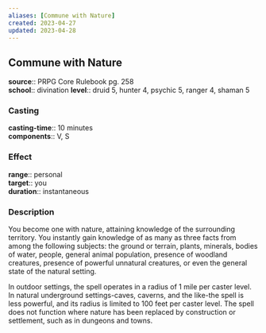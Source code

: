 ```yaml
---
aliases: [Commune with Nature]
created: 2023-04-27
updated: 2023-04-28
---
```


## Commune with Nature

**source**:: PRPG Core Rulebook pg. 258  
**school**:: divination
**level**:: druid 5, hunter 4, psychic 5, ranger 4, shaman 5

### Casting

**casting-time**:: 10 minutes  
**components**:: V, S

### Effect

**range**:: personal  
**target**:: you  
**duration**:: instantaneous

### Description

You become one with nature, attaining knowledge of the surrounding territory. You instantly gain knowledge of as many as three facts from among the following subjects: the ground or terrain, plants, minerals, bodies of water, people, general animal population, presence of woodland creatures, presence of powerful unnatural creatures, or even the general state of the natural setting.  
  
In outdoor settings, the spell operates in a radius of 1 mile per caster level. In natural underground settings-caves, caverns, and the like-the spell is less powerful, and its radius is limited to 100 feet per caster level. The spell does not function where nature has been replaced by construction or settlement, such as in dungeons and towns.

